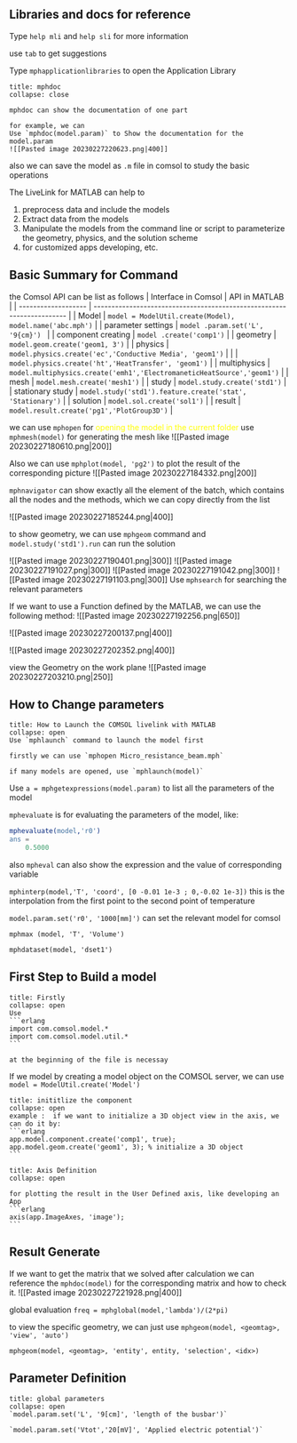 
## Libraries and docs for reference
Type `help mli` and `help sli` for more information

use `tab` to get suggestions 

Type `mphapplicationlibraries` to open the Application Library

`````ad-note
title: mphdoc
collapse: close

mphdoc can show the documentation of one part 

for example, we can 
Use `mphdoc(model.param)` to Show the documentation for the model.param 
![[Pasted image 20230227220623.png|400]]
`````

also we can save the model as `.m` file in comsol to study the basic operations

The LiveLink  for MATLAB can help to 
1. preprocess data and include the models 
2. Extract data from the models 
3. Manipulate the models from the command line or script to parameterize the geometry, physics, and the solution scheme 
4. for customized apps developing, etc. 

## Basic Summary for Command
the Comsol API can be list as follows 
| Interface in Comsol | API in MATLAB                                                          |
| ------------------- | ---------------------------------------------------------------------- |
| Model               | `model = ModelUtil.create(Model), model.name('abc.mph')`               |
| parameter settings  | `model .param.set('L', '9{cm}') `                                      |
| component creating  | `model .create('comp1')`                                               |
| geometry            | `model.geom.create('geom1, 3')`                                        |
| physics             | `model.physics.create('ec','Conductive Media', 'geom1')`               |
|                     | `model.physics.create('ht','HeatTransfer', 'geom1')`                   |
| multiphysics        | `model.multiphysics.create('emh1','ElectromaneticHeatSource','geom1')` |
| mesh                | `model.mesh.create('mesh1')`                                           |
| study               | `model.study.create('std1')`                                           |
| stationary study    | `model.study('std1').feature.create('stat', 'Stationary')`             |
| solution            | `model.sol.create('sol1')`                                             |
| result              | `model.result.create('pg1','PlotGroup3D')`                                                                       |

we can use `mphopen` for <mark style="background: transparent; color: yellow">opening the model in the current folder</mark>
use `mphmesh(model)` for generating the mesh like
![[Pasted image 20230227180610.png|200]]

Also we can use `mphplot(model, 'pg2')` to plot the result of the corresponding picture
![[Pasted image 20230227184332.png|200]]

`mphnavigator` can show exactly all the element of the batch, which contains all the nodes and the methods, which we can copy directly from the list

![[Pasted image 20230227185244.png|400]]

to show geometry, we can use `mphgeom` command 
and `model.study('std1').run` can run the solution 

![[Pasted image 20230227190401.png|300]]
![[Pasted image 20230227191027.png|300]]
![[Pasted image 20230227191042.png|300]]
![[Pasted image 20230227191103.png|300]]
Use `mphsearch` for searching the relevant parameters 

If we want to use a Function defined by the MATLAB, we can use the following  method: 
![[Pasted image 20230227192256.png|650]]

![[Pasted image 20230227200137.png|400]]

![[Pasted image 20230227202352.png|400]]

view the Geometry on the work plane
![[Pasted image 20230227203210.png|250]]

## How to Change parameters 

`````ad-caution
title: How to Launch the COMSOL livelink with MATLAB
collapse: open
Use `mphlaunch` command to launch the model first

firstly we can use `mphopen Micro_resistance_beam.mph`

if many models are opened, use `mphlaunch(model)`

`````

Use `a = mphgetexpressions(model.param)` to list all the parameters of the model 

`mphevaluate` is for evaluating the parameters of the model, like: 
```erlang
mphevaluate(model,'r0')
ans =
    0.5000
```

also `mpheval` can also show the expression and the value of corresponding variable 

`mphinterp(model,'T', 'coord', [0 -0.01 1e-3 ; 0,-0.02 1e-3])`
this is the interpolation from the first point to the second point of temperature

`model.param.set('r0', '1000[mm]')` can set the relevant model for comsol 

`mphmax (model, 'T', 'Volume')`  

`mphdataset(model, 'dset1')`

## First Step to Build a model 

`````ad-note
title: Firstly
collapse: open
Use
```erlang
import com.comsol.model.*
import com.comsol.model.util.*
```

at the beginning of the file is necessay
`````

If we model by creating a model object on the COMSOL server, we can use
`model = ModelUtil.create('Model')`

`````ad-note
title: inititlize the component
collapse: open
example :  if we want to initialize a 3D object view in the axis, we can do it by: 
```erlang
app.model.component.create('comp1', true);
app.model.geom.create('geom1', 3); % initialize a 3D object
```
`````

`````ad-note
title: Axis Definition
collapse: open

for plotting the result in the User Defined axis, like developing an App
```erlang
axis(app.ImageAxes, 'image');
```

`````

## Result Generate 
If we want to get the matrix that we solved after calculation we can reference the `mphdoc(model)` for the corresponding matrix and how to check it. 
![[Pasted image 20230227221928.png|400]]

global evaluation `freq = mphglobal(model,'lambda')/(2*pi)`

to view the specific geometry, we can just use 
`mphgeom(model, <geomtag>, 'view', 'auto')`

`mphgeom(model, <geomtag>, 'entity', entity, 'selection', <idx>)`

## Parameter Definition 

`````ad-example
title: global parameters
collapse: open
`model.param.set('L', '9[cm]', 'length of the busbar')`

`model.param.set('Vtot','20[mV]', 'Applied electric potential')`

`````

